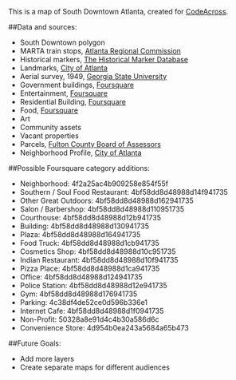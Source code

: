 This is a map of South Downtown Atlanta, created for [CodeAcross](http://www.codeforamerica.org/events/codeacross-2015/).

##Data and sources: 

* South Downtown polygon
* MARTA train stops, [Atlanta Regional Commission](http://documents.atlantaregional.com/GISdocs/rs_Marta_Rail_and_Stations_07.kmz)
* Historical markers, [The Historical Marker Database](http://www.hmdb.org/CountiesGPXList.asp)
* Landmarks, [City of Atlanta](http://gis.atlantaga.gov/apps/gislayers/download/)
* Aerial survey, 1949, [Georgia State University](http://digitalcollections.library.gsu.edu/cdm/ref/collection/atlaerial/id/134)
* Government buildings, [Foursquare](https://developer.foursquare.com/docs/explore#req=venues/categories)
* Entertainment, [Foursquare](https://developer.foursquare.com/docs/explore#req=venues/categories)
* Residential Building, [Foursquare](https://developer.foursquare.com/docs/explore#req=venues/categories)
* Food, [Foursquare](https://developer.foursquare.com/docs/explore#req=venues/categories)
* Art
* Community assets
* Vacant properties
* Parcels, [Fulton County Board of Assessors](http://www.qpublic.net/ga/fulton/)
* Neighborhood Profile, [City of Atlanta](http://www.atlantaga.gov/modules/showdocument.aspx?documentid=7903)

##Possible Foursquare category additions:


* Neighborhood: 4f2a25ac4b909258e854f55f
* Southern / Soul Food Restaurant: 4bf58dd8d48988d14f941735
* Other Great Outdoors: 4bf58dd8d48988d162941735
* Salon / Barbershop: 4bf58dd8d48988d110951735
* Courthouse: 4bf58dd8d48988d12b941735
* Building: 4bf58dd8d48988d130941735
* Plaza: 4bf58dd8d48988d164941735
* Food Truck: 4bf58dd8d48988d1cb941735
* Cosmetics Shop: 4bf58dd8d48988d10c951735
* Indian Restaurant: 4bf58dd8d48988d10f941735
* Pizza Place: 4bf58dd8d48988d1ca941735
* Office: 4bf58dd8d48988d124941735
* Police Station: 4bf58dd8d48988d12e941735
* Gym: 4bf58dd8d48988d176941735
* Parking: 4c38df4de52ce0d596b336e1
* Internet Cafe: 4bf58dd8d48988d1f0941735
* Non-Profit: 50328a8e91d4c4b30a586d6c
* Convenience Store: 4d954b0ea243a5684a65b473

##Future Goals:

* Add more layers
* Create separate maps for different audiences

